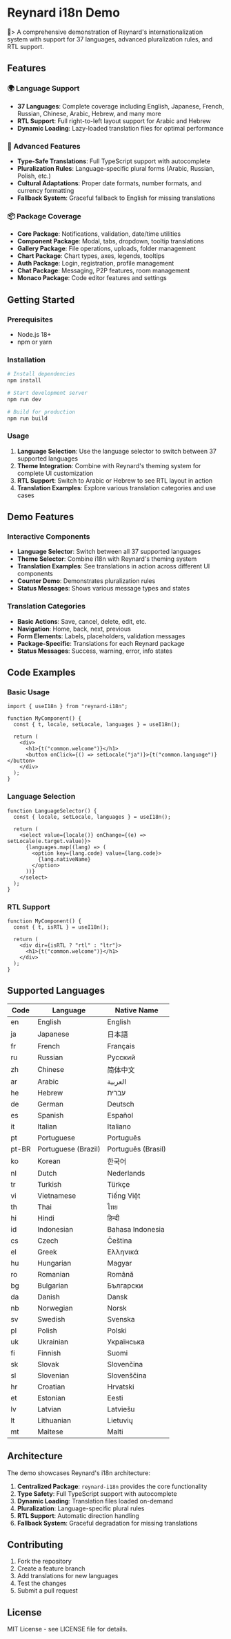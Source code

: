 # Reynard i18n Demo

🦦> A comprehensive demonstration of Reynard's internationalization system with support for 37 languages, advanced pluralization rules, and RTL support.

## Features

### 🌍 Language Support

- **37 Languages**: Complete coverage including English, Japanese, French, Russian, Chinese, Arabic, Hebrew, and many more
- **RTL Support**: Full right-to-left layout support for Arabic and Hebrew
- **Dynamic Loading**: Lazy-loaded translation files for optimal performance

### 🎯 Advanced Features

- **Type-Safe Translations**: Full TypeScript support with autocomplete
- **Pluralization Rules**: Language-specific plural forms (Arabic, Russian, Polish, etc.)
- **Cultural Adaptations**: Proper date formats, number formats, and currency formatting
- **Fallback System**: Graceful fallback to English for missing translations

### 📦 Package Coverage

- **Core Package**: Notifications, validation, date/time utilities
- **Component Package**: Modal, tabs, dropdown, tooltip translations
- **Gallery Package**: File operations, uploads, folder management
- **Chart Package**: Chart types, axes, legends, tooltips
- **Auth Package**: Login, registration, profile management
- **Chat Package**: Messaging, P2P features, room management
- **Monaco Package**: Code editor features and settings

## Getting Started

### Prerequisites

- Node.js 18+
- npm or yarn

### Installation

```bash
# Install dependencies
npm install

# Start development server
npm run dev

# Build for production
npm run build
```

### Usage

1. **Language Selection**: Use the language selector to switch between 37 supported languages
2. **Theme Integration**: Combine with Reynard's theming system for complete UI customization
3. **RTL Support**: Switch to Arabic or Hebrew to see RTL layout in action
4. **Translation Examples**: Explore various translation categories and use cases

## Demo Features

### Interactive Components

- **Language Selector**: Switch between all 37 supported languages
- **Theme Selector**: Combine i18n with Reynard's theming system
- **Translation Examples**: See translations in action across different UI components
- **Counter Demo**: Demonstrates pluralization rules
- **Status Messages**: Shows various message types and states

### Translation Categories

- **Basic Actions**: Save, cancel, delete, edit, etc.
- **Navigation**: Home, back, next, previous
- **Form Elements**: Labels, placeholders, validation messages
- **Package-Specific**: Translations for each Reynard package
- **Status Messages**: Success, warning, error, info states

## Code Examples

### Basic Usage

```tsx
import { useI18n } from "reynard-i18n";

function MyComponent() {
  const { t, locale, setLocale, languages } = useI18n();

  return (
    <div>
      <h1>{t("common.welcome")}</h1>
      <button onClick={() => setLocale("ja")}>{t("common.language")}</button>
    </div>
  );
}
```

### Language Selection

```tsx
function LanguageSelector() {
  const { locale, setLocale, languages } = useI18n();

  return (
    <select value={locale()} onChange={(e) => setLocale(e.target.value)}>
      {languages.map((lang) => (
        <option key={lang.code} value={lang.code}>
          {lang.nativeName}
        </option>
      ))}
    </select>
  );
}
```

### RTL Support

```tsx
function MyComponent() {
  const { t, isRTL } = useI18n();

  return (
    <div dir={isRTL ? "rtl" : "ltr"}>
      <h1>{t("common.welcome")}</h1>
    </div>
  );
}
```

## Supported Languages

| Code  | Language            | Native Name        |
| ----- | ------------------- | ------------------ |
| en    | English             | English            |
| ja    | Japanese            | 日本語             |
| fr    | French              | Français           |
| ru    | Russian             | Русский            |
| zh    | Chinese             | 简体中文           |
| ar    | Arabic              | العربية            |
| he    | Hebrew              | עברית              |
| de    | German              | Deutsch            |
| es    | Spanish             | Español            |
| it    | Italian             | Italiano           |
| pt    | Portuguese          | Português          |
| pt-BR | Portuguese (Brazil) | Português (Brasil) |
| ko    | Korean              | 한국어             |
| nl    | Dutch               | Nederlands         |
| tr    | Turkish             | Türkçe             |
| vi    | Vietnamese          | Tiếng Việt         |
| th    | Thai                | ไทย                |
| hi    | Hindi               | हिन्दी             |
| id    | Indonesian          | Bahasa Indonesia   |
| cs    | Czech               | Čeština            |
| el    | Greek               | Ελληνικά           |
| hu    | Hungarian           | Magyar             |
| ro    | Romanian            | Română             |
| bg    | Bulgarian           | Български          |
| da    | Danish              | Dansk              |
| nb    | Norwegian           | Norsk              |
| sv    | Swedish             | Svenska            |
| pl    | Polish              | Polski             |
| uk    | Ukrainian           | Українська         |
| fi    | Finnish             | Suomi              |
| sk    | Slovak              | Slovenčina         |
| sl    | Slovenian           | Slovenščina        |
| hr    | Croatian            | Hrvatski           |
| et    | Estonian            | Eesti              |
| lv    | Latvian             | Latviešu           |
| lt    | Lithuanian          | Lietuvių           |
| mt    | Maltese             | Malti              |

## Architecture

The demo showcases Reynard's i18n architecture:

1. **Centralized Package**: `reynard-i18n` provides the core functionality
2. **Type Safety**: Full TypeScript support with autocomplete
3. **Dynamic Loading**: Translation files loaded on-demand
4. **Pluralization**: Language-specific plural rules
5. **RTL Support**: Automatic direction handling
6. **Fallback System**: Graceful degradation for missing translations

## Contributing

1. Fork the repository
2. Create a feature branch
3. Add translations for new languages
4. Test the changes
5. Submit a pull request

## License

MIT License - see LICENSE file for details.
